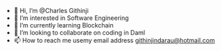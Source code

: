 - 👋 Hi, I’m @Charles Githinji
- 👀 I’m interested in Software Engineering
- 🌱 I’m currently learning Blockchain
- 💞️ I’m looking to collaborate on coding in Daml
- 📫 How to reach me usemy email address githinjindarau@hotmail.com

<!---
CharlesGithinjiNdarau/CharlesGithinjiNdarau is a ✨ special ✨ repository because its `README.md` (this file) appears on your GitHub profile.
You can click the Preview link to take a look at your changes.
--->

